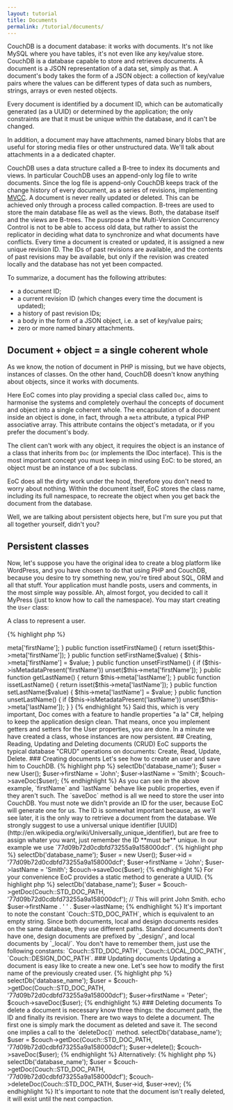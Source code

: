 ```yaml
---
layout: tutorial
title: Documents
permalink: /tutorial/documents/
---
```


CouchDB is a document database: it works with documents. It's not like MySQL where you have tables, it's not even like 
any key/value store. CouchDB is a database capable to store and retrieves documents. A document is a JSON representation 
of a data set, simply as that. A document's body takes the form of a JSON object: a collection of key/value pairs where 
the values can be different types of data such as numbers, strings, arrays or even nested objects.
 
Every document is identified by a document ID, which can be automatically generated (as a UUID) or determined by the 
application; the only constraints are that it must be unique within the database, and it can't be changed.
 
In addition, a document may have attachments, named binary blobs that are useful for storing media files or 
other unstructured data. We'll talk about attachments in a a dedicated chapter.

CouchDB uses a data structure called a B-tree to index its documents and views. In particular CouchDB uses an append-only
log file to write documents. Since the log file is append-only CouchDB keeps track of the change history of every document, 
as a series of revisions, implementing [MVCC](http://en.wikipedia.org/wiki/Multiversion_concurrency_control).
A document is never really updated or deleted. This can be achieved only through a process called compaction.
B-trees are used to store the main database file as well as the views. Both, the database itself and the views are B-trees.
The pusrpose a the Multi-Version Concurrency Control is not to be able to access old data, but rather to assist the 
replicator in deciding what data to synchronize and what documents have conflicts. Every time a document is created or 
updated, it is assigned a new unique revision ID. The IDs of past revisions are available, and the contents of past 
revisions may be available, but only if the revision was created locally and the database has not yet been compacted.

To summarize, a document has the following attributes:

- a document ID;
- a current revision ID (which changes every time the document is updated);
- a history of past revision IDs;
- a body in the form of a JSON object, i.e. a set of key/value pairs;
- zero or more named binary attachments.

## Document + object = a single coherent whole

As we know, the notion of document in PHP is missing, but we have objects, instances of classes. On the other hand, 
CouchDB doesn't know anything about objects, since it works with documents.

Here EoC comes into play providing a special class called `Doc`, aims to harmonise the systems and completely overhaul 
the concepts of document and object into a single coherent whole.
The encapsulation of a document inside an object is done, in fact, through a `meta` attribute, a typical PHP 
associative array. This attribute contains the object's metadata, or if you prefer the document's body.
 
The client can't work with any object, it requires the object is an instance of a class that inherits from 
`Doc` (or implements the IDoc interface). This is the most important concept you must keep in 
mind using EoC: to be stored, an object must be an instance of a `Doc` subclass.

EoC does all the dirty work under the hood, therefore you don't need to worry about nothing. Within the 
document itself, EoC stores the class name, including its full namespace, to recreate the object when you get 
back the document from the database.

Well, we are talking about persistent objects here, but I'm sure you put that all together yourself, didn't you?

## Persistent classes

Now, let's suppose you have the original idea to create a blog platform like WordPress, and you have chosen to do that 
using PHP and CouchDB, because you desire to try something new, you're tired about SQL, ORM and all that stuff. 
Your application must handle posts, users and comments, in the most simple way possible. Ah, almost forgot, you decided 
to call it MyPress (just to know how to call the namespace). You may start creating the `User` class:

A class to represent a user.

{% highlight php %}
<?php

namespace MyPress;

class User {
}
{% endhighlight %}

There are two ways for adding persistence to the above class. The most simple one, that should be normally used, is to 
inherit every class from the superclass Doc. Sometimes you have to deal with the fact that PHP doesn't support multiple 
inheritance: this happens when a class, having already an ancestor, can't extend Doc. To handle a situation like this,
EoC provides a trait, called TDoc, which implements every single method of the IDoc interface. That's all you need.

### Inheriting from Doc

This is the most simple case, just extends Doc class.

{% highlight php %}
<?php

namespace MyPress;

use EoC\Doc\Doc;

class User extends Doc {
}
{% endhighlight %}

### Implementing the IDoc interface using the TDoc trait

Since `User` inherits from `Person`, and PHP doesn't support multiple inheritance, let's implements IDoc interface, using 
TDoc trait.

{% highlight php %}
<?php

namespace MyPress;

use EoC\Doc\IDoc;
use EoC\Doc\TDoc;

class User extends Person implements IDoc {
  use TDoc;
}
{% endhighlight %}

## Document's properties

Our class still doesn't have any property. At least, an user will have a first name and a last name, so let's add 
getters and setters for these properties. It's important to note here, we don't use any protected members, on the 
contrary methods relay on the `meta` array. Elephant on Couch just care about this array. Every single key/value inside 
the array will be stored, while the other private or protected members are not taken into account, never.

{% highlight php %}
<?php

namespace MyPress;

use EoC\Doc\Doc;

class User extends Doc {

  public function getFirstName() {
    return $this->meta['firstName'];
  }

  public function issetFirstName() {
    return isset($this->meta['firstName']);
  }

  public function setFirstName($value) {
    $this->meta['firstName'] = $value;
  }

  public function unsetFirstName() {
    if ($this->isMetadataPresent('firstName'))
      unset($this->meta['firstName']);
  }

  public function getLastName() {
    return $this->meta['lastName'];
  }

  public function issetLastName() {
    return isset($this->meta['lastName']);
  }

  public function setLastName($value) {
    $this->meta['lastName'] = $value;
  }

  public function unsetLastName() {
    if ($this->isMetadataPresent('lastName'))
      unset($this->meta['lastName']);
  }

}
{% endhighlight %}

Said this, which is very important, Doc comes with a feature to handle properties "a la" C#, helping to keep the 
application design clean. That means, once you implement getters and setters for the User properties, you are done.
In a minute we have created a class, whose instances are now persistent.

## Creating, Reading, Updating and Deleting documents (CRUD)

EoC supports the typical database "CRUD" operations on documents: Create, Read, Update, Delete.

### Creating documents

Let's see how to create an user and save him to CouchDB.

{% highlight php %}
<?php

namespace MyPress;

use EoC\Couch;
use EoC\Adapter;

$couch = new Couch(new Adapter\CurlAdapter('127.0.0.1:5984', 'username', 'password'));
$couch->selectDb('database_name');

$user = new User();
$user->firstName = 'John';
$user->lastName = 'Smith';

$couch->saveDoc($user);
{% endhighlight %}

As you can see in the above example, `firstName` and `lastName` behave like public properties, even if they aren't such. 
The `saveDoc` method is all we need to store the user into CouchDB.

You must note we didn't provide an ID for the user, because EoC will generate one for us. The ID is somewhat important 
because, as we'll see later, it is the only way to retrieve a document from the database. We strongly suggest to use 
a universal unique identifier [UUID](http://en.wikipedia.org/wiki/Universally_unique_identifier), but are free to 
assign whater you want, just remember the ID **must be** unique. In our example we use `77d09b72d0cdbfd73255a9a158000dcf`.  

{% highlight php %}
<?php

namespace MyPress;

use EoC\Couch;
use EoC\Adapter;

$couch = new Couch(new Adapter\CurlAdapter('127.0.0.1:5984', 'username', 'password'));
$couch->selectDb('database_name');

$user = new User();
$user->id = '77d09b72d0cdbfd73255a9a158000dcf';
$user->firstName = 'John';
$user->lastName = 'Smith';

$couch->saveDoc($user);
{% endhighlight %}

For your convenience EoC provides a static method to generate a UUID. 

{% highlight php %}
<?php

use EoC\Generator\UUID;

$uuid = UUID::generate(UUID::UUID_RANDOM, UUID::FMT_STRING);
{% endhighlight %}

### Reading documents

In the example above we created an user instance that we stored into CouchDB. Let's see how we can retrieve the same 
user from the database, using `77d09b72d0cdbfd73255a9a158000dcf`, the ID we previously assigned.

{% highlight php %}
<?php

namespace MyPress;

use EoC\Couch;
use EoC\Adapter;

$couch = new Couch(new Adapter\CurlAdapter('127.0.0.1:5984', 'username', 'password'));
$couch->selectDb('database_name');

$user = $couch->getDoc(Couch::STD_DOC_PATH, '77d09b72d0cdbfd73255a9a158000dcf');

// This will print John Smith.
echo $user->firstName . ' ' . $user->lastName;
{% endhighlight %}

It's important to note the constant `Couch::STD_DOC_PATH`, which is equivalent to an empty string. Since both documents, 
local and design documents resides on the same database, they use different paths. Standard documents don't have one, design 
documents are prefixed by `_design/`, and local documents by `_local/`. You don't have to remember them, just use the 
following constants: `Couch::STD_DOC_PATH`, `Couch::LOCAL_DOC_PATH`, `Couch::DESIGN_DOC_PATH`.

### Updating documents

Updating a document is easy like to create a new one. Let's see how to modify the first name of the previously created user.

{% highlight php %}
<?php

namespace MyPress;

use EoC\Couch;
use EoC\Adapter;

$couch = new Couch(new Adapter\CurlAdapter('127.0.0.1:5984', 'username', 'password'));
$couch->selectDb('database_name');

$user = $couch->getDoc(Couch::STD_DOC_PATH, '77d09b72d0cdbfd73255a9a158000dcf');
$user->firstName = 'Peter';

$couch->saveDoc($user);
{% endhighlight %}

### Deleting documents

To delete a document is necessary know three things: the document path, the ID and finally its revision.
There are two ways to delete a document. The first one is simply mark the document as deleted and save it. The second 
one implies a call to the `deleteDoc()` method.

<?php

namespace MyPress;

use EoC\Couch;
use EoC\Adapter;

$couch = new Couch(new Adapter\CurlAdapter('127.0.0.1:5984', 'username', 'password'));
$couch->selectDb('database_name');

$user = $couch->getDoc(Couch::STD_DOC_PATH, '77d09b72d0cdbfd73255a9a158000dcf');
$user->delete();

$couch->saveDoc($user);
{% endhighlight %}

Alternatively:

{% highlight php %}
<?php

namespace MyPress;

use EoC\Couch;
use EoC\Adapter;

$couch = new Couch(new Adapter\CurlAdapter('127.0.0.1:5984', 'username', 'password'));
$couch->selectDb('database_name');

$user = $couch->getDoc(Couch::STD_DOC_PATH, '77d09b72d0cdbfd73255a9a158000dcf');

$couch->deleteDoc(Couch::STD_DOC_PATH, $user->id, $user->rev);
{% endhighlight %}

It's important to note that the document isn't really deleted, it will exist until the next compaction.